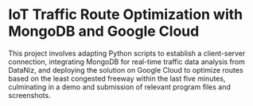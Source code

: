 # IoT Traffic Route Optimization with MongoDB and Google Cloud

This project involves adapting Python scripts to establish a client-server connection, integrating MongoDB for real-time traffic data analysis from DataNiz, and deploying the solution on Google Cloud to optimize routes based on the least congested freeway within the last five minutes, culminating in a demo and submission of relevant program files and screenshots.
